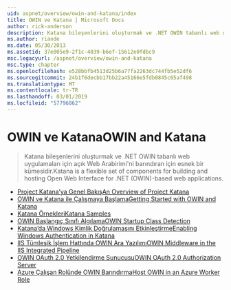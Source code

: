 ```yaml
---
uid: aspnet/overview/owin-and-katana/index
title: OWIN ve Katana | Microsoft Docs
author: rick-anderson
description: Katana bileşenlerini oluşturmak ve .NET OWIN tabanlı web uygulamaları için açık Web Arabirimi'ni barındıran için esnek bir kümesidir.
ms.author: riande
ms.date: 05/30/2013
ms.assetid: 37e005e9-2f1c-4039-b6ef-15612e0fdbc9
msc.legacyurl: /aspnet/overview/owin-and-katana
msc.type: chapter
ms.openlocfilehash: e528bbfb4513d25b6a77fa2263dc744fb5e52df6
ms.sourcegitcommit: 24b1f6decbb17bb22a45166e5fdb0845c65af498
ms.translationtype: MT
ms.contentlocale: tr-TR
ms.lasthandoff: 03/01/2019
ms.locfileid: "57796862"
---
```

<a name="owin-and-katana"></a><span data-ttu-id="cff6a-103">OWIN ve Katana</span><span class="sxs-lookup"><span data-stu-id="cff6a-103">OWIN and Katana</span></span>
====================
> <span data-ttu-id="cff6a-104">Katana bileşenlerini oluşturmak ve .NET OWIN tabanlı web uygulamaları için açık Web Arabirimi'ni barındıran için esnek bir kümesidir.</span><span class="sxs-lookup"><span data-stu-id="cff6a-104">Katana is a flexible set of components for building and hosting Open Web Interface for .NET (OWIN)-based web applications.</span></span>


- [<span data-ttu-id="cff6a-105">Project Katana’ya Genel Bakış</span><span class="sxs-lookup"><span data-stu-id="cff6a-105">An Overview of Project Katana</span></span>](an-overview-of-project-katana.md)
- [<span data-ttu-id="cff6a-106">OWIN ve Katana ile Çalışmaya Başlama</span><span class="sxs-lookup"><span data-stu-id="cff6a-106">Getting Started with OWIN and Katana</span></span>](getting-started-with-owin-and-katana.md)
- [<span data-ttu-id="cff6a-107">Katana Örnekleri</span><span class="sxs-lookup"><span data-stu-id="cff6a-107">Katana Samples</span></span>](katana-samples.md)
- [<span data-ttu-id="cff6a-108">OWIN Başlangıç Sınıfı Algılama</span><span class="sxs-lookup"><span data-stu-id="cff6a-108">OWIN Startup Class Detection</span></span>](owin-startup-class-detection.md)
- [<span data-ttu-id="cff6a-109">Katana’da Windows Kimlik Doğrulamasını Etkinleştirme</span><span class="sxs-lookup"><span data-stu-id="cff6a-109">Enabling Windows Authentication in Katana</span></span>](enabling-windows-authentication-in-katana.md)
- [<span data-ttu-id="cff6a-110">IIS Tümleşik İşlem Hattında OWIN Ara Yazılımı</span><span class="sxs-lookup"><span data-stu-id="cff6a-110">OWIN Middleware in the IIS Integrated Pipeline</span></span>](owin-middleware-in-the-iis-integrated-pipeline.md)
- [<span data-ttu-id="cff6a-111">OWIN OAuth 2.0 Yetkilendirme Sunucusu</span><span class="sxs-lookup"><span data-stu-id="cff6a-111">OWIN OAuth 2.0 Authorization Server</span></span>](owin-oauth-20-authorization-server.md)
- [<span data-ttu-id="cff6a-112">Azure Çalışan Rolünde OWIN Barındırma</span><span class="sxs-lookup"><span data-stu-id="cff6a-112">Host OWIN in an Azure Worker Role</span></span>](host-owin-in-an-azure-worker-role.md)

